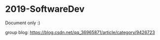 # 2019-SoftwareDev

Document only :)

group blog: https://blog.csdn.net/qq_36965871/article/category/9426723

